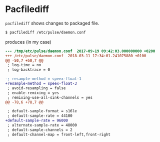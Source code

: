 # Pacfilediff

`pacfilediff` shows changes to packaged file.

```bash
$ pacfilediff /etc/pulse/daemon.conf
```

produces (in my case)

```diff
--- /tmp/etc/pulse/daemon.conf	2017-09-19 09:42:03.000000000 +0200
+++ /etc/pulse/daemon.conf	2018-03-11 17:34:01.241075880 +0100
@@ -50,7 +50,7 @@
 ; log-time = no
 ; log-backtrace = 0

-; resample-method = speex-float-1
+resample-method = speex-float-3
 ; avoid-resampling = false
 ; enable-remixing = yes
 ; remixing-use-all-sink-channels = yes
@@ -78,6 +78,7 @@

 ; default-sample-format = s16le
 ; default-sample-rate = 44100
+default-sample-rate = 96000
 ; alternate-sample-rate = 48000
 ; default-sample-channels = 2
 ; default-channel-map = front-left,front-right
```
